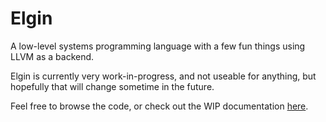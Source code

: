 # Elgin
A low-level systems programming language with a few fun things using LLVM as a backend.

Elgin is currently very work-in-progress, and not useable for anything, but hopefully that will change sometime in the future.

Feel free to browse the code, or check out the WIP documentation [here](https://github.com/Amphibological/elgin/wiki).
